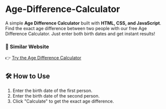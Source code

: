 # Age-Difference-Calculator

A simple **Age Difference Calculator** built with **HTML, CSS, and JavaScript**. Find the exact age difference between two people with our free Age Difference Calculator. Just enter both birth dates and get instant results!

### 🚀 Similar Website  
👉 [Try the Age Difference Calculator](https://toolsyplay.com/age-difference-calculator)

## 🛠️ How to Use  
1. Enter the birth date of the first person.  
2. Enter the birth date of the second person.
3. Click "Calculate" to get the exact age difference.
